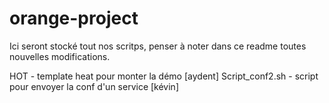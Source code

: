 # orange-project

Ici seront stocké tout nos scritps, penser à noter dans ce readme toutes nouvelles modifications.

HOT - template heat pour monter la démo [aydent]
Script_conf2.sh - script pour envoyer la conf d'un service [kévin]
